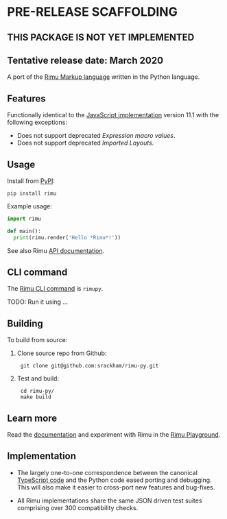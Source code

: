 # **PRE-RELEASE SCAFFOLDING**
## **THIS PACKAGE IS NOT YET IMPLEMENTED**
## **Tentative release date: March 2020**

A port of the [Rimu Markup language](https://srackham.github.io/rimu/) written in the Python
language.


## Features
Functionally identical to the [JavaScript
implementation](https://github.com/srackham/rimu) version 11.1 with the
following exceptions:

- Does not support deprecated _Expression macro values_.
- Does not support deprecated _Imported Layouts_.


## Usage
Install from [PyPI](https://pypi.org/project/rimu/):

    pip install rimu

Example usage:

``` python
import rimu

def main():
  print(rimu.render('Hello *Rimu*!'))
```

See also Rimu
[API documentation](https://srackham.github.io/rimu/reference.html#api).


## CLI command
The [Rimu CLI command](https://srackham.github.io/rimu/reference.html#rimuc-command) is `rimupy`.

TODO: Run it using ...


## Building
To build from source:

1. Clone source repo from Github:

        git clone git@github.com:srackham/rimu-py.git

2. Test and build:

        cd rimu-py/
        make build


## Learn more
Read the [documentation](https://srackham.github.io/rimu/reference.html) and experiment
with Rimu in the [Rimu
Playground](http://srackham.github.io/rimu/rimuplayground.html).


## Implementation
- The largely one-to-one correspondence between the canonical
  [TypeScript code](https://github.com/srackham/rimu) and the Python code
  eased porting and debugging.  This will also make it easier to
  cross-port new features and bug-fixes.

- All Rimu implementations share the same JSON driven test suites
  comprising over 300 compatibility checks.